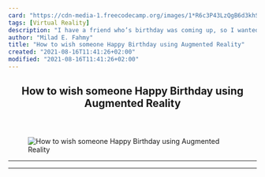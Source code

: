 ```yaml
---
card: "https://cdn-media-1.freecodecamp.org/images/1*R6c3P43LzQgB6d3khSNnRQ.jpeg"
tags: [Virtual Reality]
description: "I have a friend who’s birthday was coming up, so I wanted to "
author: "Milad E. Fahmy"
title: "How to wish someone Happy Birthday using Augmented Reality"
created: "2021-08-16T11:41:26+02:00"
modified: "2021-08-16T11:41:26+02:00"
---
```

<div class="site-wrapper">
<main id="site-main" class="site-main outer">
<div class="inner">
<article class="post-full post tag-virtual-reality tag-augmented-reality tag-technology tag-programming tag-apps-tag ">
<header class="post-full-header">
<h1 class="post-full-title">How to wish someone Happy Birthday using Augmented Reality</h1>
</header>
<figure class="post-full-image">
<picture>
<source media="(max-width: 700px)" sizes="1px" srcset="data:image/gif;base64,R0lGODlhAQABAIAAAAAAAP///yH5BAEAAAAALAAAAAABAAEAAAIBRAA7 1w">
<source media="(min-width: 701px)" sizes="(max-width: 800px) 400px,
(max-width: 1170px) 700px,
1400px" srcset="https://cdn-media-1.freecodecamp.org/images/1*R6c3P43LzQgB6d3khSNnRQ.jpeg 300w,
https://cdn-media-1.freecodecamp.org/images/1*R6c3P43LzQgB6d3khSNnRQ.jpeg 600w,
https://cdn-media-1.freecodecamp.org/images/1*R6c3P43LzQgB6d3khSNnRQ.jpeg 1000w,
https://cdn-media-1.freecodecamp.org/images/1*R6c3P43LzQgB6d3khSNnRQ.jpeg 2000w">
<img onerror="this.style.display='none'" src="https://cdn-media-1.freecodecamp.org/images/1*R6c3P43LzQgB6d3khSNnRQ.jpeg" alt="How to wish someone Happy Birthday using Augmented Reality">
</picture>
</figure>
<section class="post-full-content">
<div class="post-content">
</div>
<hr>
<hr>
</section>
</article>
</div>
</main>
</div>
<!-- Google Tag Manager (noscript) -->
<!-- End Google Tag Manager (noscript) -->
